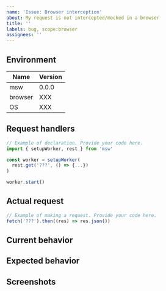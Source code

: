 ```yaml
---
name: 'Issue: Browser interception'
about: My request is not intercepted/mocked in a browser
title: ''
labels: bug, scope:browser
assignees: ''
---
```


## Environment

| Name    | Version |
| ------- | ------- |
| msw     | 0.0.0   |
| browser | XXX     |
| OS      | XXX     |

## Request handlers

<!-- Please provide your mocking setup and the request handlers used -->

```js
// Example of declaration. Provide your code here.
import { setupWorker, rest } from 'msw'

const worker = setupWorker(
  rest.get('???', () => {...})
)

worker.start()
```

## Actual request

<!-- Reference how do you perform a request (i.e. fetch/axios/etc.) -->

```js
// Example of making a request. Provide your code here.
fetch('???').then((res) => res.json())
```

## Current behavior

<!-- Describe what behavior you observe currently -->

## Expected behavior

<!-- Describe what do you expect to happen -->

## Screenshots

<!-- If applicable, attach screenshots to help explain the issue -->
